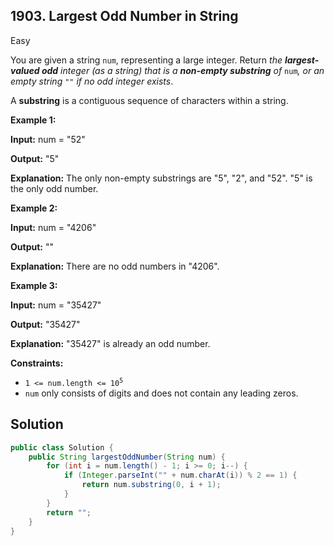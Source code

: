 ## 1903\. Largest Odd Number in String

Easy

You are given a string `num`, representing a large integer. Return _the **largest-valued odd** integer (as a string) that is a **non-empty substring** of_ `num`_, or an empty string_ `""` _if no odd integer exists_.

A **substring** is a contiguous sequence of characters within a string.

**Example 1:**

**Input:** num = "52"

**Output:** "5"

**Explanation:** The only non-empty substrings are "5", "2", and "52". "5" is the only odd number.

**Example 2:**

**Input:** num = "4206"

**Output:** ""

**Explanation:** There are no odd numbers in "4206".

**Example 3:**

**Input:** num = "35427"

**Output:** "35427"

**Explanation:** "35427" is already an odd number.

**Constraints:**

*   <code>1 <= num.length <= 10<sup>5</sup></code>
*   `num` only consists of digits and does not contain any leading zeros.

## Solution

```java
public class Solution {
    public String largestOddNumber(String num) {
        for (int i = num.length() - 1; i >= 0; i--) {
            if (Integer.parseInt("" + num.charAt(i)) % 2 == 1) {
                return num.substring(0, i + 1);
            }
        }
        return "";
    }
}
```